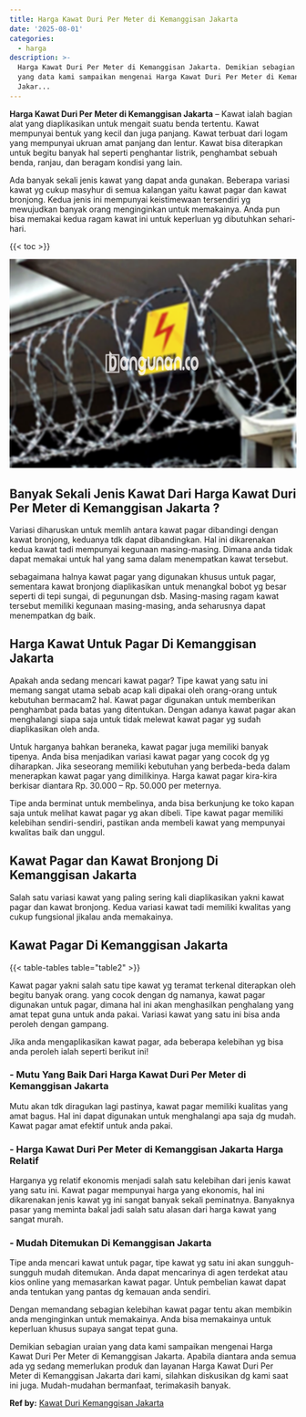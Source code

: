 ```yaml
---
title: Harga Kawat Duri Per Meter di Kemanggisan Jakarta
date: '2025-08-01'
categories:
  - harga
description: >-
  Harga Kawat Duri Per Meter di Kemanggisan Jakarta. Demikian sebagian uraian
  yang data kami sampaikan mengenai Harga Kawat Duri Per Meter di Kemanggisan
  Jakar...
---
```


**Harga Kawat Duri Per Meter di Kemanggisan Jakarta** – Kawat ialah bagian alat yang diaplikasikan untuk mengait suatu benda tertentu. Kawat mempunyai bentuk yang kecil dan juga panjang. Kawat terbuat dari logam yang mempunyai ukruan amat panjang dan lentur. Kawat bisa diterapkan untuk begitu banyak hal seperti penghantar listrik, penghambat sebuah benda, ranjau, dan beragam kondisi yang lain.

Ada banyak sekali jenis kawat yang dapat anda gunakan. Beberapa variasi kawat yg cukup masyhur di semua kalangan yaitu kawat pagar dan kawat bronjong. Kedua jenis ini mempunyai keistimewaan tersendiri yg mewujudkan banyak orang menginginkan untuk memakainya. Anda pun bisa memakai kedua ragam kawat ini untuk keperluan yg dibutuhkan sehari-hari.

{{< toc >}}

![Harga Kawat Duri Per Meter di Kemanggisan Jakarta](/images/jual-kawat-murah13.png)

## Banyak Sekali Jenis Kawat Dari Harga Kawat Duri Per Meter di Kemanggisan Jakarta ?

Variasi diharuskan untuk memlih antara kawat pagar dibandingi dengan kawat bronjong, keduanya tdk dapat dibandingkan. Hal ini dikarenakan kedua kawat tadi mempunyai kegunaan masing-masing. Dimana anda tidak dapat memakai untuk hal yang sama dalam menempatkan kawat tersebut.

sebagaimana halnya kawat pagar yang digunakan khusus untuk pagar, sementara kawat bronjong diaplikasikan untuk menangkal bobot yg besar seperti di tepi sungai, di pegunungan dsb. Masing-masing ragam kawat tersebut memiliki kegunaan masing-masing, anda seharusnya dapat menempatkan dg baik.

## Harga Kawat Untuk Pagar Di Kemanggisan Jakarta

Apakah anda sedang mencari kawat pagar? Tipe kawat yang satu ini memang sangat utama sebab acap kali dipakai oleh orang-orang untuk kebutuhan bermacam2 hal. Kawat pagar digunakan untuk memberikan penghambat pada batas yang ditentukan. Dengan adanya kawat pagar akan menghalangi siapa saja untuk tidak melewat kawat pagar yg sudah diaplikasikan oleh anda.

Untuk harganya bahkan beraneka, kawat pagar juga memiliki banyak tipenya. Anda bisa menjadikan variasi kawat pagar yang cocok dg yg diharapkan. Jika seseorang memiliki kebutuhan yang berbeda-beda dalam menerapkan kawat pagar yang dimilikinya. Harga kawat pagar kira-kira berkisar diantara Rp. 30.000 – Rp. 50.000 per meternya.

Tipe anda berminat untuk membelinya, anda bisa berkunjung ke toko kapan saja untuk melihat kawat pagar yg akan dibeli. Tipe kawat pagar memiliki kelebihan sendiri-sendiri, pastikan anda membeli kawat yang mempunyai kwalitas baik dan unggul.

## Kawat Pagar dan Kawat Bronjong Di Kemanggisan Jakarta

Salah satu variasi kawat yang paling sering kali diaplikasikan yakni kawat pagar dan kawat bronjong. Kedua variasi kawat tadi memiliki kwalitas yang cukup fungsional jikalau anda memakainya.

## Kawat Pagar Di Kemanggisan Jakarta

{{< table-tables table="table2" >}}

Kawat pagar yakni salah satu tipe kawat yg teramat terkenal diterapkan oleh begitu banyak orang. yang cocok dengan dg namanya, kawat pagar digunakan untuk pagar, dimana hal ini akan menghasilkan penghalang yang amat tepat guna untuk anda pakai. Variasi kawat yang satu ini bisa anda peroleh dengan gampang.

Jika anda mengaplikasikan kawat pagar, ada beberapa kelebihan yg bisa anda peroleh ialah seperti berikut ini!

### \- Mutu Yang Baik Dari Harga Kawat Duri Per Meter di Kemanggisan Jakarta

Mutu akan tdk diragukan lagi pastinya, kawat pagar memiliki kualitas yang amat bagus. Hal ini dapat digunakan untuk menghalangi apa saja dg mudah. Kawat pagar amat efektif untuk anda pakai.

### \- Harga Kawat Duri Per Meter di Kemanggisan Jakarta Harga Relatif

Harganya yg relatif ekonomis menjadi salah satu kelebihan dari jenis kawat yang satu ini. Kawat pagar mempunyai harga yang ekonomis, hal ini dikarenakan jenis kawat yg ini sangat banyak sekali peminatnya. Banyaknya pasar yang meminta bakal jadi salah satu alasan dari harga kawat yang sangat murah.

### \- Mudah Ditemukan Di Kemanggisan Jakarta

Tipe anda mencari kawat untuk pagar, tipe kawat yg satu ini akan sungguh-sungguh mudah ditemukan. Anda dapat mencarinya di agen terdekat atau kios online yang memasarkan kawat pagar. Untuk pembelian kawat dapat anda tentukan yang pantas dg kemauan anda sendiri.

Dengan memandang sebagian kelebihan kawat pagar tentu akan membikin anda menginginkan untuk memakainya. Anda bisa memakainya untuk keperluan khusus supaya sangat tepat guna.

Demikian sebagian uraian yang data kami sampaikan mengenai Harga Kawat Duri Per Meter di Kemanggisan Jakarta. Apabila diantara anda semua ada yg sedang memerlukan produk dan layanan Harga Kawat Duri Per Meter di Kemanggisan Jakarta dari kami, silahkan diskusikan dg kami saat ini juga. Mudah-mudahan bermanfaat, terimakasih banyak.

**Ref by:** [Kawat Duri Kemanggisan Jakarta](https://id.wikipedia.org/wiki/Kawat)
